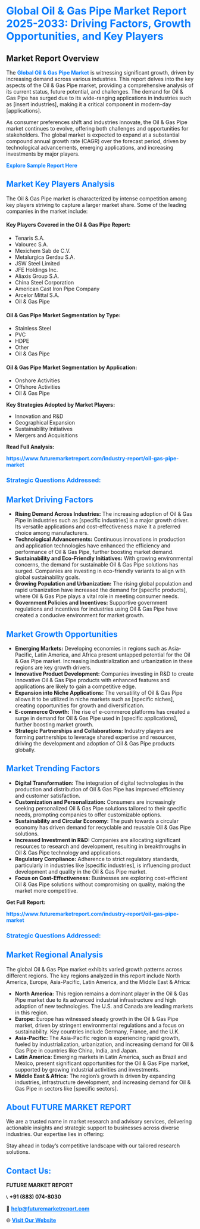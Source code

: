 <h1 style="color: #007BFF;">Global Oil & Gas Pipe Market Report 2025-2033: Driving Factors, Growth Opportunities, and Key Players</h1>

<section id="overview">
<h2>Market Report Overview</h2>
<p>The <a href="https://www.futuremarketreport.com/industry-report/oil-gas-pipe-market" style="color: #007BFF; text-decoration: none;"><strong>Global Oil & Gas Pipe Market</strong></a> is witnessing significant growth, driven by increasing demand across various industries. This report delves into the key aspects of the Oil & Gas Pipe market, providing a comprehensive analysis of its current status, future potential, and challenges. The demand for Oil & Gas Pipe has surged due to its wide-ranging applications in industries such as [insert industries], making it a critical component in modern-day [applications].</p>
<p>As consumer preferences shift and industries innovate, the Oil & Gas Pipe market continues to evolve, offering both challenges and opportunities for stakeholders. The global market is expected to expand at a substantial compound annual growth rate (CAGR) over the forecast period, driven by technological advancements, emerging applications, and increasing investments by major players.</p>
</section>

<section id="overview">
<p><a href="https://www.futuremarketreport.com/request-sample/reportId=96775" style="color: #007BFF; text-decoration: none;"><strong>Explore Sample Report Here</strong></a></p>
</section>

<section id="key-players">
<h2 style="color: #007BFF;">Market Key Players Analysis</h2>
<p>The Oil & Gas Pipe market is characterized by intense competition among key players striving to capture a larger market share. Some of the leading companies in the market include:</p>
<h4>Key Players Covered in the Oil & Gas Pipe Report:</h4>
<ul><li>Tenaris S.A.</li><li>Valourec S.A.</li><li>Mexichem Sab de C.V.</li><li>Metalurgica Gerdau S.A.</li><li>JSW Steel Limited</li><li>JFE Holdings Inc.</li><li>Aliaxis Group S.A.</li><li>China Steel Corporation</li><li>American Cast Iron Pipe Company</li><li>Arcelor Mittal S.A.</li><li>Oil &amp; Gas Pipe</li></ul>
<h4>Oil & Gas Pipe Market Segmentation by Type:</h4>
<ul><li>Stainless Steel</li><li>PVC</li><li>HDPE</li><li>Other</li><li>Oil &amp; Gas Pipe</li></ul>

<h4>Oil & Gas Pipe Market Segmentation by Application:</h4>
<ul><li>Onshore Activities</li><li>Offshore Activities</li><li>Oil &amp; Gas Pipe</li></ul>
<p><strong>Key Strategies Adopted by Market Players:</strong></p>
<ul>
<li>Innovation and R&D</li>
<li>Geographical Expansion</li>
<li>Sustainability Initiatives</li>
<li>Mergers and Acquisitions</li>
</ul>
</section>

<section>
<p><strong>Read Full Analysis: </strong></p><a href="https://www.futuremarketreport.com/industry-report/oil-gas-pipe-market" style="color: #007BFF; text-decoration: none;"><strong>https://www.futuremarketreport.com/industry-report/oil-gas-pipe-market</strong></a>
<h3 style="color: #007BFF;">Strategic Questions Addressed:</h3>
</section>

<section id="driving-factors">
<h2 style="color: #007BFF;">Market Driving Factors</h2>
<ul>
<li><strong>Rising Demand Across Industries:</strong> The increasing adoption of Oil & Gas Pipe in industries such as [specific industries] is a major growth driver. Its versatile applications and cost-effectiveness make it a preferred choice among manufacturers.</li>
<li><strong>Technological Advancements:</strong> Continuous innovations in production and application technologies have enhanced the efficiency and performance of Oil & Gas Pipe, further boosting market demand.</li>
<li><strong>Sustainability and Eco-Friendly Initiatives:</strong> With growing environmental concerns, the demand for sustainable Oil & Gas Pipe solutions has surged. Companies are investing in eco-friendly variants to align with global sustainability goals.</li>
<li><strong>Growing Population and Urbanization:</strong> The rising global population and rapid urbanization have increased the demand for [specific products], where Oil & Gas Pipe plays a vital role in meeting consumer needs.</li>
<li><strong>Government Policies and Incentives:</strong> Supportive government regulations and incentives for industries using Oil & Gas Pipe have created a conducive environment for market growth.</li>
</ul>
</section>

<section id="growth-opportunities">
<h2 style="color: #007BFF;">Market Growth Opportunities</h2>
<ul>
<li><strong>Emerging Markets:</strong> Developing economies in regions such as Asia-Pacific, Latin America, and Africa present untapped potential for the Oil & Gas Pipe market. Increasing industrialization and urbanization in these regions are key growth drivers.</li>
<li><strong>Innovative Product Development:</strong> Companies investing in R&D to create innovative Oil & Gas Pipe products with enhanced features and applications are likely to gain a competitive edge.</li>
<li><strong>Expansion into Niche Applications:</strong> The versatility of Oil & Gas Pipe allows it to be utilized in niche markets such as [specific niches], creating opportunities for growth and diversification.</li>
<li><strong>E-commerce Growth:</strong> The rise of e-commerce platforms has created a surge in demand for Oil & Gas Pipe used in [specific applications], further boosting market growth.</li>
<li><strong>Strategic Partnerships and Collaborations:</strong> Industry players are forming partnerships to leverage shared expertise and resources, driving the development and adoption of Oil & Gas Pipe products globally.</li>
</ul>
</section>

<section id="trending-factors">
<h2 style="color: #007BFF;">Market Trending Factors</h2>
<ul>
<li><strong>Digital Transformation:</strong> The integration of digital technologies in the production and distribution of Oil & Gas Pipe has improved efficiency and customer satisfaction.</li>
<li><strong>Customization and Personalization:</strong> Consumers are increasingly seeking personalized Oil & Gas Pipe solutions tailored to their specific needs, prompting companies to offer customizable options.</li>
<li><strong>Sustainability and Circular Economy:</strong> The push towards a circular economy has driven demand for recyclable and reusable Oil & Gas Pipe solutions.</li>
<li><strong>Increased Investment in R&D:</strong> Companies are allocating significant resources to research and development, resulting in breakthroughs in Oil & Gas Pipe technology and applications.</li>
<li><strong>Regulatory Compliance:</strong> Adherence to strict regulatory standards, particularly in industries like [specific industries], is influencing product development and quality in the Oil & Gas Pipe market.</li>
<li><strong>Focus on Cost-Effectiveness:</strong> Businesses are exploring cost-efficient Oil & Gas Pipe solutions without compromising on quality, making the market more competitive.</li>
</ul>
</section>

<section>
<p><strong>Get Full Report: </strong></p><a href="https://www.futuremarketreport.com/industry-report/oil-gas-pipe-market" style="color: #007BFF; text-decoration: none;"><strong>https://www.futuremarketreport.com/industry-report/oil-gas-pipe-market</strong></a>
<h3 style="color: #007BFF;">Strategic Questions Addressed:</h3>
</section>


<section id="regional-analysis">
<h2 style="color: #007BFF;">Market Regional Analysis</h2>
<p>The global Oil & Gas Pipe market exhibits varied growth patterns across different regions. The key regions analyzed in this report include North America, Europe, Asia-Pacific, Latin America, and the Middle East & Africa:</p>
<ul>
<li><strong>North America:</strong> This region remains a dominant player in the Oil & Gas Pipe market due to its advanced industrial infrastructure and high adoption of new technologies. The U.S. and Canada are leading markets in this region.</li>
<li><strong>Europe:</strong> Europe has witnessed steady growth in the Oil & Gas Pipe market, driven by stringent environmental regulations and a focus on sustainability. Key countries include Germany, France, and the U.K.</li>
<li><strong>Asia-Pacific:</strong> The Asia-Pacific region is experiencing rapid growth, fueled by industrialization, urbanization, and increasing demand for Oil & Gas Pipe in countries like China, India, and Japan.</li>
<li><strong>Latin America:</strong> Emerging markets in Latin America, such as Brazil and Mexico, present significant opportunities for the Oil & Gas Pipe market, supported by growing industrial activities and investments.</li>
<li><strong>Middle East & Africa:</strong> The region’s growth is driven by expanding industries, infrastructure development, and increasing demand for Oil & Gas Pipe in sectors like [specific sectors].</li>
</ul>
</section>

<footer>
<h2 style="color: #007BFF;">About FUTURE MARKET REPORT</h2>
<p>We are a trusted name in market research and advisory services, delivering actionable insights and strategic support to businesses across diverse industries. Our expertise lies in offering:</p>

<p>Stay ahead in today’s competitive landscape with our tailored research solutions.</p>

<h2 style="color: #007BFF;">Contact Us:</h2>
<p><strong>FUTURE MARKET REPORT</strong></p>
<p>📞 <strong>+91 (883) 074-8030</strong></p>
<p>📧 <strong><a href="mailto:help@futuremarketreport.com" style="color: #007BFF;">help@futuremarketreport.com</a></strong></p>
<p>🌐 <strong><a href="https://www.futuremarketreport.com/" style="color: #007BFF;">Visit Our Website</a></strong></p>
</footer>
